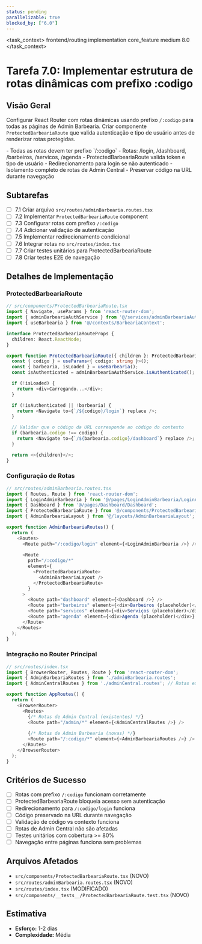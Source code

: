 ```yaml
---
status: pending
parallelizable: true
blocked_by: ["6.0"]
---
```


<task_context>
<domain>frontend/routing</domain>
<type>implementation</type>
<scope>core_feature</scope>
<complexity>medium</complexity>
<dependencies></dependencies>
<unblocks>8.0</unblocks>
</task_context>

# Tarefa 7.0: Implementar estrutura de rotas dinâmicas com prefixo :codigo

## Visão Geral

Configurar React Router com rotas dinâmicas usando prefixo `/:codigo` para todas as páginas de Admin Barbearia. Criar componente `ProtectedBarbeariaRoute` que valida autenticação e tipo de usuário antes de renderizar rotas protegidas.

<requirements>
- Todas as rotas devem ter prefixo `/:codigo`
- Rotas: /login, /dashboard, /barbeiros, /servicos, /agenda
- ProtectedBarbeariaRoute valida token e tipo de usuário
- Redirecionamento para login se não autenticado
- Isolamento completo de rotas de Admin Central
- Preservar código na URL durante navegação
</requirements>

## Subtarefas

- [ ] 7.1 Criar arquivo `src/routes/adminBarbearia.routes.tsx`
- [ ] 7.2 Implementar `ProtectedBarbeariaRoute` component
- [ ] 7.3 Configurar rotas com prefixo `/:codigo`
- [ ] 7.4 Adicionar validação de autenticação
- [ ] 7.5 Implementar redirecionamento condicional
- [ ] 7.6 Integrar rotas no `src/routes/index.tsx`
- [ ] 7.7 Criar testes unitários para ProtectedBarbeariaRoute
- [ ] 7.8 Criar testes E2E de navegação

## Detalhes de Implementação

### ProtectedBarbeariaRoute

```typescript
// src/components/ProtectedBarbeariaRoute.tsx
import { Navigate, useParams } from 'react-router-dom';
import { adminBarbeariaAuthService } from '@/services/adminBarbeariaAuth.service';
import { useBarbearia } from '@/contexts/BarbeariaContext';

interface ProtectedBarbeariaRouteProps {
  children: React.ReactNode;
}

export function ProtectedBarbeariaRoute({ children }: ProtectedBarbeariaRouteProps) {
  const { codigo } = useParams<{ codigo: string }>();
  const { barbearia, isLoaded } = useBarbearia();
  const isAuthenticated = adminBarbeariaAuthService.isAuthenticated();

  if (!isLoaded) {
    return <div>Carregando...</div>;
  }

  if (!isAuthenticated || !barbearia) {
    return <Navigate to={`/${codigo}/login`} replace />;
  }

  // Validar que o código da URL corresponde ao código do contexto
  if (barbearia.codigo !== codigo) {
    return <Navigate to={`/${barbearia.codigo}/dashboard`} replace />;
  }

  return <>{children}</>;
}
```

### Configuração de Rotas

```typescript
// src/routes/adminBarbearia.routes.tsx
import { Routes, Route } from 'react-router-dom';
import { LoginAdminBarbearia } from '@/pages/LoginAdminBarbearia/LoginAdminBarbearia';
import { Dashboard } from '@/pages/Dashboard/Dashboard';
import { ProtectedBarbeariaRoute } from '@/components/ProtectedBarbeariaRoute';
import { AdminBarbeariaLayout } from '@/layouts/AdminBarbeariaLayout';

export function AdminBarbeariaRoutes() {
  return (
    <Routes>
      <Route path="/:codigo/login" element={<LoginAdminBarbearia />} />
      
      <Route
        path="/:codigo/*"
        element={
          <ProtectedBarbeariaRoute>
            <AdminBarbeariaLayout />
          </ProtectedBarbeariaRoute>
        }
      >
        <Route path="dashboard" element={<Dashboard />} />
        <Route path="barbeiros" element={<div>Barbeiros (placeholder)</div>} />
        <Route path="servicos" element={<div>Serviços (placeholder)</div>} />
        <Route path="agenda" element={<div>Agenda (placeholder)</div>} />
      </Route>
    </Routes>
  );
}
```

### Integração no Router Principal

```typescript
// src/routes/index.tsx
import { BrowserRouter, Routes, Route } from 'react-router-dom';
import { AdminBarbeariaRoutes } from './adminBarbearia.routes';
import { AdminCentralRoutes } from './adminCentral.routes'; // Rotas existentes

export function AppRoutes() {
  return (
    <BrowserRouter>
      <Routes>
        {/* Rotas de Admin Central (existentes) */}
        <Route path="/admin/*" element={<AdminCentralRoutes />} />
        
        {/* Rotas de Admin Barbearia (novas) */}
        <Route path="/:codigo/*" element={<AdminBarbeariaRoutes />} />
      </Routes>
    </BrowserRouter>
  );
}
```

## Critérios de Sucesso

- [ ] Rotas com prefixo `/:codigo` funcionam corretamente
- [ ] ProtectedBarbeariaRoute bloqueia acesso sem autenticação
- [ ] Redirecionamento para `/:codigo/login` funciona
- [ ] Código preservado na URL durante navegação
- [ ] Validação de código vs contexto funciona
- [ ] Rotas de Admin Central não são afetadas
- [ ] Testes unitários com cobertura >= 80%
- [ ] Navegação entre páginas funciona sem problemas

## Arquivos Afetados

- `src/components/ProtectedBarbeariaRoute.tsx` (NOVO)
- `src/routes/adminBarbearia.routes.tsx` (NOVO)
- `src/routes/index.tsx` (MODIFICADO)
- `src/components/__tests__/ProtectedBarbeariaRoute.test.tsx` (NOVO)

## Estimativa

- **Esforço:** 1-2 dias
- **Complexidade:** Média
